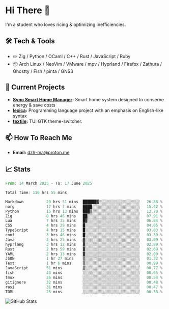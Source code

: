 # Hi There 👋
I'm a student who loves ricing & optimizing inefficiencies.
## 🛠️ Tech & Tools
- ✏️  Zig / Python / OCaml / C++ / Rust / JavaScript / Ruby
- 📦 Arch Linux / NeoVim / VMware / mpv / Hyprland / Firefox / Zathura / Ghostty / Fish / pinta / GNS3
## 🔭 Current Projects
- **[Sync Smart Home Manager](https://github.com/dzh-ma/sync):** Smart home system designed to conserve energy & save costs
- **[lexica](https://github.com/dzh-ma/lexica):** Programming language project with an emphasis on English-like syntax
- **[textile](https://github.com/dzh-ma/textile):** TUI GTK theme-switcher.
## 📫 How To Reach Me
- **Email:** [dzh-ma@proton.me](mailto:dzh-ma@proton.me)
## 📈 Stats
<!--START_SECTION:waka-->

```rust
From: 14 March 2025 - To: 17 June 2025

Total Time: 110 hrs 55 mins

Markdown          29 hrs 51 mins  ██████▓░░░░░░░░░░░░░░░░░░   26.88 %
norg              17 hrs 7 mins   ████░░░░░░░░░░░░░░░░░░░░░   15.42 %
Python            15 hrs 13 mins  ███▒░░░░░░░░░░░░░░░░░░░░░   13.70 %
Zig               8 hrs 46 mins   ██░░░░░░░░░░░░░░░░░░░░░░░   07.91 %
Lua               7 hrs 35 mins   █▓░░░░░░░░░░░░░░░░░░░░░░░   06.84 %
CSS               4 hrs 29 mins   █░░░░░░░░░░░░░░░░░░░░░░░░   04.05 %
TypeScript        4 hrs 15 mins   █░░░░░░░░░░░░░░░░░░░░░░░░   03.83 %
conf              3 hrs 46 mins   █░░░░░░░░░░░░░░░░░░░░░░░░   03.39 %
Java              3 hrs 25 mins   ▓░░░░░░░░░░░░░░░░░░░░░░░░   03.09 %
hyprlang          3 hrs 12 mins   ▓░░░░░░░░░░░░░░░░░░░░░░░░   02.89 %
Rust              2 hrs 59 mins   ▓░░░░░░░░░░░░░░░░░░░░░░░░   02.69 %
YAML              2 hrs 13 mins   ▓░░░░░░░░░░░░░░░░░░░░░░░░   02.00 %
JSON              1 hr 27 mins    ▒░░░░░░░░░░░░░░░░░░░░░░░░   01.32 %
Text              1 hr 6 mins     ▒░░░░░░░░░░░░░░░░░░░░░░░░   00.99 %
JavaScript        51 mins         ▒░░░░░░░░░░░░░░░░░░░░░░░░   00.77 %
fish              43 mins         ░░░░░░░░░░░░░░░░░░░░░░░░░   00.65 %
tmux              36 mins         ░░░░░░░░░░░░░░░░░░░░░░░░░   00.54 %
gitignore         32 mins         ░░░░░░░░░░░░░░░░░░░░░░░░░   00.48 %
rasi              31 mins         ░░░░░░░░░░░░░░░░░░░░░░░░░   00.47 %
TOML              25 mins         ░░░░░░░░░░░░░░░░░░░░░░░░░   00.38 %
```

<!--END_SECTION:waka-->

![GitHub Stats](https://github-readme-stats.vercel.app/api?username=dzh-ma&show_icons=true&theme=transparent)
